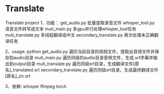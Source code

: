 # Translate
Translate project
1、功能：
get_audio.py 批量提取录音文件
whisper_tool.py 语音文件转写成文本
muti_main.py 多gpu并行处理whisper_tool任务
muti_translate.py 多线程翻译成中文
secondary_translate.py 再次处理未正确翻译任务

2、usage:
python get_audio.py 遍历当前目录的视频文件，提取出音频文件并保存到audio目录
muti_main.py 遍历同级的audio目录音频文件，生成.srt字幕并输出到output目录
muti_translate.py 遍历同级srt目录，生成翻译文件[原名]_translated.srt
secondary_translate.py 遍历同级srt目录，生成最终翻译文件[原名]_zn.srt

3、依赖:
whisper
ffmpeg
torch
